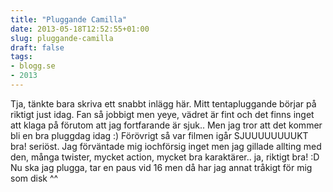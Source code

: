 ```yaml
---
title: "Pluggande Camilla"
date: 2013-05-18T12:52:55+01:00
slug: pluggande-camilla
draft: false
tags:
- blogg.se
- 2013
---
```

Tja, tänkte bara skriva ett snabbt inlägg här. Mitt tentapluggande börjar på riktigt just idag. Fan så jobbigt men yeye, vädret är fint och det finns inget att klaga på förutom att jag fortfarande är sjuk.. Men jag tror att det kommer bli en bra pluggdag idag :) Förövrigt så var filmen igår SJUUUUUUUUKT bra! seriöst. Jag förväntade mig iochförsig inget men jag gillade allting med den, många twister, mycket action, mycket bra karaktärer.. ja, riktigt bra! :D Nu ska jag plugga, tar en paus vid 16 men då har jag annat tråkigt för mig som disk ^^